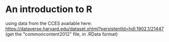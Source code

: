 # An introduction to R

using data from the CCES available here:
https://dataverse.harvard.edu/dataset.xhtml?persistentId=hdl:1902.1/21447
(get the "commoncontent2012" file, in .RData format)
